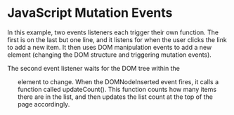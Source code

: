 # JavaScript Mutation Events

In this example, two events listeners each trigger their own function. The first is on the last but one line, and it listens for when the user clicks the link to add a new item. It then uses DOM manipulation events to add a new element (changing the DOM structure and triggering mutation events).

The second event listener waits for the DOM tree within the <ul> element to change. When the DOMNodeInserted event fires, it calls a function called updateCount(). This function counts how many items there are in the list, and then updates the list count at the top of the page accordingly.
